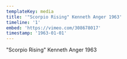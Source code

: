 ```yaml
---
templateKey: media
title: '"Scorpio Rising" Kenneth Anger 1963'
timeline: '1'
embed: 'https://vimeo.com/308678017'
timestamp: '1963-01-01'
---
```

"Scorpio Rising" Kenneth Anger 1963
